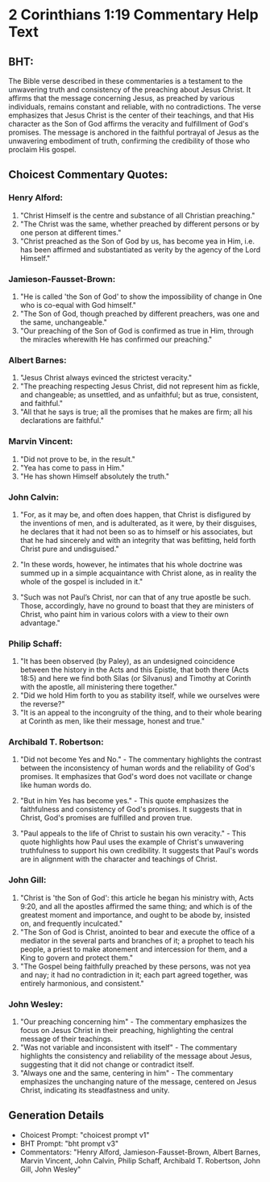 # 2 Corinthians 1:19 Commentary Help Text

## BHT:
The Bible verse described in these commentaries is a testament to the unwavering truth and consistency of the preaching about Jesus Christ. It affirms that the message concerning Jesus, as preached by various individuals, remains constant and reliable, with no contradictions. The verse emphasizes that Jesus Christ is the center of their teachings, and that His character as the Son of God affirms the veracity and fulfillment of God's promises. The message is anchored in the faithful portrayal of Jesus as the unwavering embodiment of truth, confirming the credibility of those who proclaim His gospel.

## Choicest Commentary Quotes:
### Henry Alford:
1. "Christ Himself is the centre and substance of all Christian preaching."
2. "The Christ was the same, whether preached by different persons or by one person at different times."
3. "Christ preached as the Son of God by us, has become yea in Him, i.e. has been affirmed and substantiated as verity by the agency of the Lord Himself."

### Jamieson-Fausset-Brown:
1. "He is called 'the Son of God' to show the impossibility of change in One who is co-equal with God himself."
2. "The Son of God, though preached by different preachers, was one and the same, unchangeable."
3. "Our preaching of the Son of God is confirmed as true in Him, through the miracles wherewith He has confirmed our preaching."

### Albert Barnes:
1. "Jesus Christ always evinced the strictest veracity."
2. "The preaching respecting Jesus Christ, did not represent him as fickle, and changeable; as unsettled, and as unfaithful; but as true, consistent, and faithful."
3. "All that he says is true; all the promises that he makes are firm; all his declarations are faithful."

### Marvin Vincent:
1. "Did not prove to be, in the result."
2. "Yea has come to pass in Him."
3. "He has shown Himself absolutely the truth."

### John Calvin:
1. "For, as it may be, and often does happen, that Christ is disfigured by the inventions of men, and is adulterated, as it were, by their disguises, he declares that it had not been so as to himself or his associates, but that he had sincerely and with an integrity that was befitting, held forth Christ pure and undisguised." 

2. "In these words, however, he intimates that his whole doctrine was summed up in a simple acquaintance with Christ alone, as in reality the whole of the gospel is included in it." 

3. "Such was not Paul’s Christ, nor can that of any true apostle be such. Those, accordingly, have no ground to boast that they are ministers of Christ, who paint him in various colors with a view to their own advantage."

### Philip Schaff:
1. "It has been observed (by Paley), as an undesigned coincidence between the history in the Acts and this Epistle, that both there (Acts 18:5) and here we find both Silas (or Silvanus) and Timothy at Corinth with the apostle, all ministering there together." 
2. "Did we hold Him forth to you as stability itself, while we ourselves were the reverse?" 
3. "It is an appeal to the incongruity of the thing, and to their whole bearing at Corinth as men, like their message, honest and true."

### Archibald T. Robertson:
1. "Did not become Yes and No." - The commentary highlights the contrast between the inconsistency of human words and the reliability of God's promises. It emphasizes that God's word does not vacillate or change like human words do.

2. "But in him Yes has become yes." - This quote emphasizes the faithfulness and consistency of God's promises. It suggests that in Christ, God's promises are fulfilled and proven true.

3. "Paul appeals to the life of Christ to sustain his own veracity." - This quote highlights how Paul uses the example of Christ's unwavering truthfulness to support his own credibility. It suggests that Paul's words are in alignment with the character and teachings of Christ.

### John Gill:
1. "Christ is 'the Son of God': this article he began his ministry with, Acts 9:20, and all the apostles affirmed the same thing; and which is of the greatest moment and importance, and ought to be abode by, insisted on, and frequently inculcated."
2. "The Son of God is Christ, anointed to bear and execute the office of a mediator in the several parts and branches of it; a prophet to teach his people, a priest to make atonement and intercession for them, and a King to govern and protect them."
3. "The Gospel being faithfully preached by these persons, was not yea and nay; it had no contradiction in it; each part agreed together, was entirely harmonious, and consistent."

### John Wesley:
1. "Our preaching concerning him" - The commentary emphasizes the focus on Jesus Christ in their preaching, highlighting the central message of their teachings.
2. "Was not variable and inconsistent with itself" - The commentary highlights the consistency and reliability of the message about Jesus, suggesting that it did not change or contradict itself.
3. "Always one and the same, centering in him" - The commentary emphasizes the unchanging nature of the message, centered on Jesus Christ, indicating its steadfastness and unity.


## Generation Details
- Choicest Prompt: "choicest prompt v1"
- BHT Prompt: "bht prompt v3"
- Commentators: "Henry Alford, Jamieson-Fausset-Brown, Albert Barnes, Marvin Vincent, John Calvin, Philip Schaff, Archibald T. Robertson, John Gill, John Wesley"

